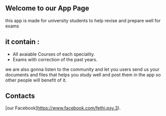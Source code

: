 ## Welcome to our App Page

this app is made for university students to help revise and prepare well for exams

## it contain : 


- All avaiable Courses of each speciality.
- Exams with correction of the past years.

we are also gonna listen to the community and let you users send us your documents and files that helps you study well and post them in the app so other people will benefit of it.

## Contacts

 [our Facebook]https://www.facebook.com/fethi.psy.3).
